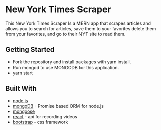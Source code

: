 # New York Times Scraper

This New York Times Scraper Is a MERN app that scrapes articles and allows you to search for articles, save them to your favorites delete them from your favorites, and go to their NYT site to read them.

## Getting Started

- Fork the repository and install packages with yarn install.
- Run mongod to use MONGODB for this application.
- yarn start

## Built With

- [node.js](https://nodejs.org/en/)
- [mongoDB](https://www.mongodb.com/) - Promise based ORM for node.js
- [mongoose](http://mongoosejs.com/)
- [react](https://reactjs.org/) - api for recording videos
- [bootstrap](https://getbootstrap.com/) - css framework

